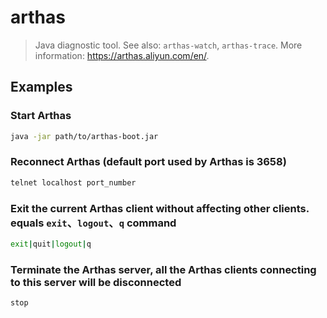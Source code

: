 # arthas

> Java diagnostic tool. See also: `arthas-watch`, `arthas-trace`. More information: <https://arthas.aliyun.com/en/>.

## Examples

### Start Arthas

```bash
java -jar path/to/arthas-boot.jar
```

### Reconnect Arthas (default port used by Arthas is 3658)

```bash
telnet localhost port_number
```

### Exit the current Arthas client without affecting other clients. equals `exit`、`logout`、`q` command

```bash
exit|quit|logout|q
```

### Terminate the Arthas server, all the Arthas clients connecting to this server will be disconnected

```bash
stop
```
